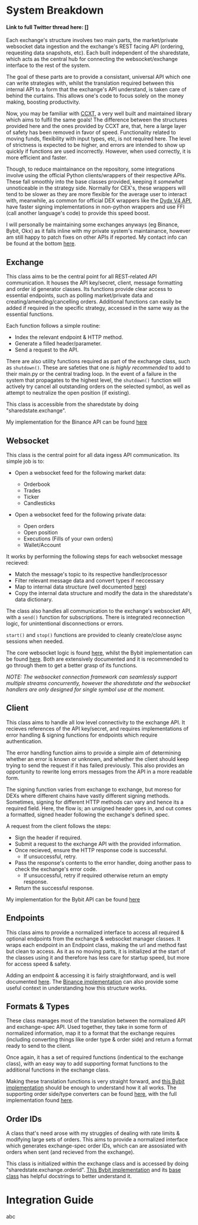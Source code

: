 # System Breakdown

#### Link to full Twitter thread here: []

Each exchange's structure involves two main parts, the market/private websocket data ingestion and the exchange's REST facing API (ordering, requesting data snapshots, etc). Each built independent of the sharedstate, which acts as the central hub for connecting the websocket/exchange interface to the rest of the system.

The goal of these parts are to provide a consistant, universal API which one can write strategies with, whilst the translation required between this internal API to a form that the exchange's API understand, is taken care of behind the curtains. This allows one's code to focus solely on the money making, boosting productivity. 

Now, you may be familiar with [CCXT](https://github.com/ccxt/ccxt), a very well built and maintained library which aims to fulfil the same goals! The difference between the structures provided here and the ones provided by CCXT are, that, here a large layer of safety has been removed in favor of speed. Functionality related to moving funds, flexibility with input types, etc, is not required here. The level of strictness is expected to be higher, and errors are intended to show up quickly if functions are used incorrectly. However, when used correctly, it is more efficient and faster.

Though, to reduce maintainance on the repository, some integrations involve using the official Python clients/wrappers of their respective APIs. These fall smoothly into the base classes provided, keeping it *somewhat* unnoticeable in the strategy side. Normally for CEX's, these wrappers will tend to be slower as they are more flexible for the average user to interact with, meanwhile, as common for official DEX wrappers like the [Dydx V4 API](https://github.com/dydxprotocol/v4-clients/tree/main/v4-client-py), have faster signing implementations in non-python wrappers and use FFI (call another language's code) to provide this speed boost. 

I will personally be maintaining some exchanges anyways (eg Binance, Bybit, Okx) as it falls inline with my private system's maintainance, however am still happy to patch fixes on other APIs if reported. My contact info can be found at the bottom [here](/README.md).


Exchange
--------
This class aims to be the central point for all REST-related API communication. It houses the API key/secret, client, message formatting and order id generator classes. Its functions provide clear access to essential endpoints, such as polling market/private data and creating/amending/cancelling orders. Additional functions can easily be added if required in the specific strategy, accessed in the same way as the essential functions. 

Each function follows a simple routine:
* Index the relevant endpoint & HTTP method.
* Generate a filled header/parameter.
* Send a request to the API.

There are also utility functions required as part of the exchange class, such as `shutdown()`. These are safeties that one *is highly recommended* to add to their main.py or the central trading loop. In the event of a failure in the system that propagates to the highest level, the `shutdown()` function will actively try cancel all outstanding orders on the selected symbol, as well as attempt to neutralize the open position (if existing). 

This class is accessible from the sharedstate by doing "sharedstate.exchange".

My implementation for the Binance API can be found [here](/frameworks/exchange/binance/exchange.py) 


Websocket
---------
This class is the central point for all data ingess API communication. Its simple job is to:
* Open a websocket feed for the following market data:
    * Orderbook
    * Trades
    * Ticker
    * Candlesticks

* Open a websocket feed for the following private data:
    * Open orders 
    * Open position
    * Executions (Fills of your own orders)
    * Wallet/Account 

It works by performing the following steps for each websocket message recieved:
* Match the message's topic to its respective handler/processor
* Filter relevant message data and convert types if neccessary
* Map to internal data structure (well documented [here](/frameworks/exchange/base/ws_handlers))
* Copy the internal data structure and modify the data in the sharedstate's data dictionary. 

The class also handles all communication to the exchange's websocket API, with a `send()` function for subscriptions. There is integrated reconnection logic, for unintentional disconnections or errors.

``start()`` and ``stop()`` functions are provided to cleanly create/close async sessions when needed.

The core websocket logic is found [here](/frameworks/exchange/base/websocket.py), whilst the Bybit implementation can be found [here](/frameworks/exchange/bybit/websocket.py). Both are extensively documented and it is recommended to go through them to get a better grasp of its functions. 

*NOTE: The websocket connection framework can seamlessly support multiple streams concurrently, however the sharedstate and the websocket handlers are only designed for single symbol use at the moment.*


Client
------
This class aims to handle all low level connectivity to the exchange API. It recieves references of the API key/secret, and requires implementations of error handling & signing functions for endpoints which require authentication. 

The error handling function aims to provide a simple aim of determining whether an error is known or unknown, and whether the client should keep trying to send the request if it has failed previously. This also provides an opportunity to rewrite long errors messages from the API in a more readable form. 

The signing function varies from exchange to exchange, but moreso for DEXs where different chains have vastly different signing methods. Sometimes, signing for different HTTP methods can vary and hence its a required field. Here, the flow is; an unsigned header goes in, and out comes a formatted, signed header following the exchange's defined spec.

A request from the client follows the steps: 
* Sign the header if required.
* Submit a request to the exchange API with the provided information.
* Once recieved, ensure the HTTP response code is successful.
    * If unsuccessful, retry.
* Pass the response's contents to the error handler, doing another pass to check the exchange's error code. 
    * If unsuccessful, retry if required otherwise return an empty response.
* Return the successful response.

My implementation for the Bybit API can be found [here](/frameworks/exchange/bybit/client.py) 


Endpoints
---------
This class aims to provide a normalized interface to access all required & optional endpoints from the exchange & websocket manager classes. It wraps each endpoint in an Endpoint class, making the url and method fast but clean to access. As it as no moving parts, it is initialized at the start of the classes using it and therefore has less care for startup speed, but more for access speed & safety.

Adding an endpoint & accessing it is fairly straightforward, and is well documented [here](/frameworks/exchange/base/endpoints.py). The [Binance implementation](/frameworks/exchange/binance/endpoints.py) can also provide some useful context in understanding how this structure works.


Formats & Types
--------------- 
These class manages most of the translation between the normalized API and exchange-spec API. Used together, they take in some form of normalized information, map it to a format that the exchange requires (including converting things like order type & order side) and return a format ready to send to the client.

Once again, it has a set of required functions (indentical to the exchange class), with an easy way to add supporting format functions to the additional functions in the exchange class.

Making these translation functions is very straight forward, and [this Bybit implementation](/frameworks/exchange/bybit/formats.py) should be enough to understand how it all works. The supporting order side/type converters can be found [here](/frameworks/exchange/binance/types.py), with the full implementation found [here](/frameworks/exchange/base/types.py).

Order IDs
--------
A class that's need arose with my struggles of dealing with rate limits & modifying large sets of orders. This aims to provide a normalized interface which generates exchange-spec order IDs, which can are assosiated with orders when sent (and recieved from the exchange). 

This class is initialized within the exchange class and is accessed by doing "sharedstate.exchange.orderid". [This Bybit implementation](/frameworks/exchange/bybit/orderid.py) and its [base class](/frameworks/exchange/base/orderid.py) has helpful docstrings to better understand it.


# Integration Guide
abc

